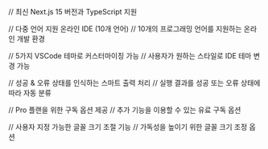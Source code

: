 // 최신 Next.js 15 버전과 TypeScript 지원

// 다중 언어 지원 온라인 IDE (10개 언어)
// 10개의 프로그래밍 언어를 지원하는 온라인 개발 환경

// 5가지 VSCode 테마로 커스터마이징 가능
// 사용자가 원하는 스타일로 IDE 테마 변경 가능

// 성공 & 오류 상태를 인식하는 스마트 출력 처리
// 실행 결과를 성공 또는 오류 상태에 따라 자동 분류

// Pro 플랜을 위한 구독 옵션 제공
// 추가 기능을 이용할 수 있는 유료 구독 옵션

// 사용자 지정 가능한 글꼴 크기 조절 기능
// 가독성을 높이기 위한 글꼴 크기 조정 옵션
